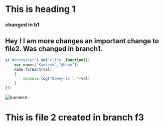 # This is heading 1

### changed in b1

## Hey ! I am more changes an important change to file2. Was changed in branch1.

```javascript
$("#container").on('click',function(){
    var name=["Kamlesh","Abhay"];
    name.forEach(val)
    {
        console.log("Namey is : "+val)
    }
});
```

![kamlesh](https://avatars0.githubusercontent.com/u/10725893?v=3)
# This is file 2 created in branch f3
